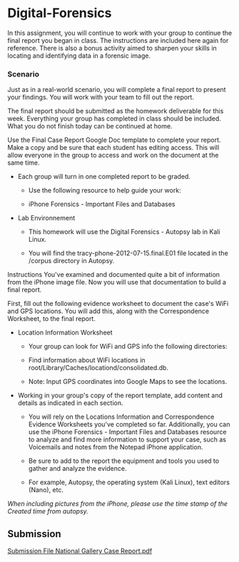 # Digital-Forensics

In this assignment, you will continue to work with your group to continue the final report you began in class. The instructions are included here again for reference. There is also a bonus activity aimed to sharpen your skills in locating and identifying data in a forensic image.

### **Scenario**

Just as in a real-world scenario, you will complete a final report to present your findings. You will work with your team to fill out the report.


The final report should be submitted as the homework deliverable for this week. Everything your group has completed in class should be included. What you do not finish today can be continued at home.


Use the Final Case Report Google Doc template to complete your report. Make a copy and be sure that each student has editing access. This will allow everyone in the group to access and work on the document at the same time.


* Each group will turn in one completed report to be graded.


  * Use the following resource to help guide your work:

  * iPhone Forensics - Important Files and Databases

* Lab Environnement


   * This homework will use the Digital Forensics - Autopsy lab in Kali Linux.


   * You will find the tracy-phone-2012-07-15.final.E01 file located in the /corpus directory in Autopsy.



Instructions
You've examined and documented quite a bit of information from the iPhone image file. Now you will use that documentation to build a final report.


First, fill out the following evidence worksheet to document the case's WiFi and GPS locations. You will add this, along with the Correspondence Worksheet, to the final report.

* Location Information Worksheet

  * Your group can look for WiFi and GPS info the following directories:


  * Find information about WiFi locations in root/Library/Caches/locationd/consolidated.db.


  * Note: Input GPS coordinates into Google Maps to see the locations.

* Working in your group's copy of the report template, add content and details as indicated in each section.


  * You will rely on the Locations Information and Correspondence Evidence Worksheets you've completed so far. Additionally, you can use the iPhone Forensics - Important Files and Databases resource to analyze and find more information to support your case, such as Voicemails and notes from the Notepad iPhone application.


  * Be sure to add to the report the equipment and tools you used to gather and analyze the evidence.

  * For example, Autopsy, the operating system (Kali Linux), text editors (Nano), etc.



_When including pictures from the iPhone, please use the time stamp of the Created time from autopsy._

## Submission
[Submission File National Gallery Case Report.pdf](https://github.com/BrandonQ3/Digital-Forensics-Scenario/files/7564772/Submission.File.National.Gallery.Case.Report.pdf)

